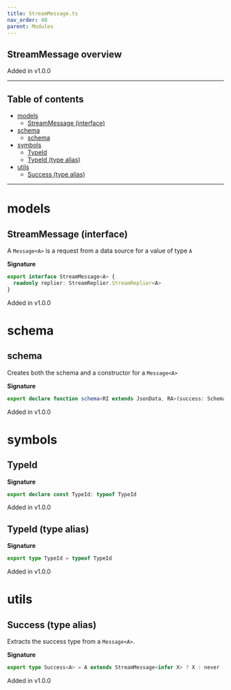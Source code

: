 ```yaml
---
title: StreamMessage.ts
nav_order: 40
parent: Modules
---
```


## StreamMessage overview

Added in v1.0.0

---

<h2 class="text-delta">Table of contents</h2>

- [models](#models)
  - [StreamMessage (interface)](#streammessage-interface)
- [schema](#schema)
  - [schema](#schema-1)
- [symbols](#symbols)
  - [TypeId](#typeid)
  - [TypeId (type alias)](#typeid-type-alias)
- [utils](#utils)
  - [Success (type alias)](#success-type-alias)

---

# models

## StreamMessage (interface)

A `Message<A>` is a request from a data source for a value of type `A`

**Signature**

```ts
export interface StreamMessage<A> {
  readonly replier: StreamReplier.StreamReplier<A>
}
```

Added in v1.0.0

# schema

## schema

Creates both the schema and a constructor for a `Message<A>`

**Signature**

```ts
export declare function schema<RI extends JsonData, RA>(success: Schema.Schema<RI, RA>)
```

Added in v1.0.0

# symbols

## TypeId

**Signature**

```ts
export declare const TypeId: typeof TypeId
```

Added in v1.0.0

## TypeId (type alias)

**Signature**

```ts
export type TypeId = typeof TypeId
```

Added in v1.0.0

# utils

## Success (type alias)

Extracts the success type from a `Message<A>`.

**Signature**

```ts
export type Success<A> = A extends StreamMessage<infer X> ? X : never
```

Added in v1.0.0
